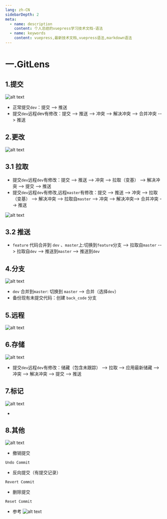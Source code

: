 ```yaml
---
lang: zh-CN
sidebarDepth: 2
meta:
  - name: description
    content: 个人总结的vuepress学习技术文档-语法
  - name: keywords
    content: vuepress,最新技术文档,vuepress语法,markdown语法
---
```


# 一.GitLens

## 1.提交

![alt text](./image.png)

- 正常提交`dev`：提交 --> 推送
- 提交`dev`远程dev有修改：提交 -->  推送  --> 冲突 --> 解决冲突 --> 合并冲突 --> 推送

## 2.更改

![alt text](./image-1.png)

## 3.1 拉取

- 提交`dev`远程`dev`有修改：提交 -->  推送  --> 冲突 --> 拉取（变基） --> 解决冲突 --> 提交 --> 推送
- 提交`dev`远程`dev`有修改,远程`master`有修改：提交 -->  推送  --> 冲突 --> 拉取（变基） --> 解决冲突 --> 拉取自`master` --> 冲突 --> 解决冲突--> 合并冲突 --> 推送

![alt text](./image-2.png)

## 3.2 推送

- `feature` 代码合并到 `dev` 、`master`上:切换到`feature`分支 --> 拉取自`master` --> 拉取自`dev` --> 推送到`master` --> 推送到`dev`

## 4.分支

![alt text](./image-3.png)

- `dev` 合并到`master`: 切换到 `master` --> 合并（选择`dev`）
- 备份现有未提交代码：创建 `back_code` 分支

## 5.远程

![alt text](./image-4.png)

## 6.存储

![alt text](./image-5.png)

- 提交`dev`远程`dev`有修改：储藏（包含未跟踪） -->  拉取  --> 应用最新储藏 -->  冲突 --> 解决冲突 --> 提交 --> 推送

## 7.标记

![alt text](./image-6.png)

-

## 8.其他

![alt text](./image-7.png)

- 撤销提交

`Undo Commit`

- 反向提交（有提交记录）

`Revert Commit`

- 删除提交

`Reset Commit`

- 参考
![alt text](./image-10.png)
